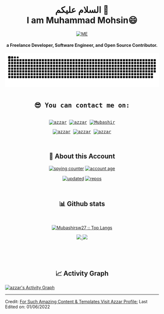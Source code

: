 <div align="center">
<h1 align="center">السلام عليكم 👋  <br> I am Muhammad Mohsin😄</h1>

</div>

<div align="center">
  <a href="https://github.com/iamohsin">
  <img  src="./Profile.png"
       alt="ME" /></a>
</div>
<h4 align="center">a Freelance Developer, Software Engineer, and Open Source Contributor.</h4>

<div align="center">
  <a href="https://github.com/iamohsin">
  <img  src="https://github.com/1999AZZAR/1999AZZAR/blob/main/resources/img/grid-snake.svg"
       alt="snake" /></a>
</div>

<br>
<div>
  <samp>
    <h2 align="center">😎 You can contact me on:</h2>
    <p align="center">
      <br/>
      <a href="https://www.linkedin.com/in/iamohsin/" target="_blank"><img align="center"
         src="https://img.shields.io/badge/linkedin-%231DA1F2.svg?style=for-the-badge&logo=linkedin&logoColor=white"
         alt="azzar" height="30"/></a>
      <a href="https://www.facebook.com/iamohsin" target="_blank"><img align="center"
         src="https://img.shields.io/badge/facebook-4267B2.svg?style=for-the-badge&logo=facebook&logoColor=white"
         alt="azzar" height="30"/></a>
      <a href="https://mailto:mohsinameen60@gmail.com" target="blank"><img align="center"
         src="https://img.shields.io/badge/gmail-EA4335.svg?style=for-the-badge&logo=gmail&logoColor=white"
         alt="Mubashir" height="30"/></a>
    </p>
  <p align="center">
      <a href="https://www.instagram.com/mubi.says/?hl=en" target="_blank"><img align="center"
         src="https://img.shields.io/badge/instagram-%23E4405F.svg?style=for-the-badge&logo=Instagram&logoColor=white"
         alt="azzar" height="30"/></a>
      <a href="https://wa.me/+923228221800" target="_blank"><img align="center"
         src="https://img.shields.io/badge/whatsapp-4B7F1.svg?style=for-the-badge&logo=whatsapp&logoColor=white"
         alt="azzar" height="30"/></a>
      <a href="https://twitter.com/mubi_says" target="_blank"><img align="center"
         src="https://img.shields.io/badge/twitter-1DA1F2.svg?style=for-the-badge&logo=twitter&logoColor=white"
         alt="azzar" height="30"/></a>
      <br>
    </p>
  </samp>
</div>
<br>
<div>
<h2 align="center">🧮 About this Account</h2>
 <p align="center">
  <a href="https://github.com/Mubashirsw27" target="blank"><img align="center" 
     src="https://badges.pufler.dev/visits/Mubashirsw27/Mubashirsw27?style=for-the-badge&color=e74c3c&logo=github&label=Spying+Counter"
     alt="spying counter" /></a>
  <a href="github.com/Mubashirsw27" target="blank"><img align="center" 
     src="https://badges.pufler.dev/years/Mubashirsw27/?style=for-the-badge&color=27a4fb&logo=github&label=Account+Age"
     alt="account age" /></a>
  </p>
  <p align="center">
  <a href="github.com/Mubashirsw27" target="blank"><img align="center" 
     src="https://badges.pufler.dev/updated/Mubashirsw27/Mubashirsw27?style=for-the-badge&color=ff00b4&logo=github&label=Profile+Updated"
     alt="updated" /></a>
  <a href="github.com/Mubashirsw27" target="blank"><img align="center" 
     src="https://badges.pufler.dev/repos/Mubashirsw27/?style=for-the-badge&color=251ee7&logo=github&label=Public+Repos"
     alt="repos" /></a>
 </p>
</div>

<br>
 
  <div>
    <h2 align="center"> 📊 Github stats </h2>
      <br/>
        <p align="center">
          <a href="https://github.com/Mubashirsw27/">
          <img src="https://github-readme-stats.vercel.app/api/top-langs/?username=Mubashirsw27&langs_count=6&theme=gruvbox&layout=compact&hide_border=true" alt="Mubashirsw27 :: Top Langs" /></a>
        </p>
        <p align="center">
          <a href="https://github.com/Mubashirsw27/">
          <img width="49.5%" src="https://github-readme-stats.vercel.app/api?username=Mubashirsw27&show_icons=true&theme=gruvbox&hide_border=true" />
          <img width="49.5%" src="https://github-readme-streak-stats.herokuapp.com/?user=Mubashirsw27&theme=gruvbox&hide_border=true" />
          </a>
       </p>
     <br>
  </div>    

<br>

 
  <br/>
  <h2 align="center">📈 Activity Graph</h2>
<a href="https://github.com/ashutosh00710/github-readme-activity-graph"><img alt="azzar's Activity Graph" src="https://activity-graph.herokuapp.com/graph/?username=Mubashirsw27&bg_color=000&color=fff&line=00E676&point=fff&hide_border=true" /></a>


------
Credit: [For Such Amazing Content & Templates Visit Azzar Profile:](https://github.com/1999azzar)
Last Edited on: 01/06/2022
